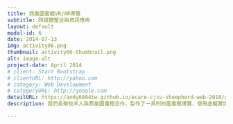 ```yaml
---
title: 燕巢圖書館VR/AR導覽
subtitle: 跨媒體整合與資訊應用
layout: default
modal-id: 6
date: 2014-07-13
img: activity06.png
thumbnail: activity06-thumbnail.png
alt: image-alt
project-date: April 2014
# client: Start Bootstrap
# clientURL: http://yahoo.com
# category: Web Development
# categoryURL: http://google.com
detailURL: https://andy6804tw.github.io/ecare-cjcu-sheepherd-web-2018/document/activity6/intro
description: 我們長榮牧羊人與燕巢圖書館合作，製作了一系列的圖書館導覽，使用虛擬實境（VR）或擴增實境（AR）之技術呈現，不再只是讓民眾閱讀深硬的文字條文，而是透過身歷其境的解說更了解相關規定的內涵與使用方式。此外 360° 圖書館導覽將圖書館各樓層的場景以3D的方式呈現。改變多數人以平面照片搭配文字的介紹方式，使用者彷彿身在館中，而不單單只是某個固定視角的觀看方式。

---
```

